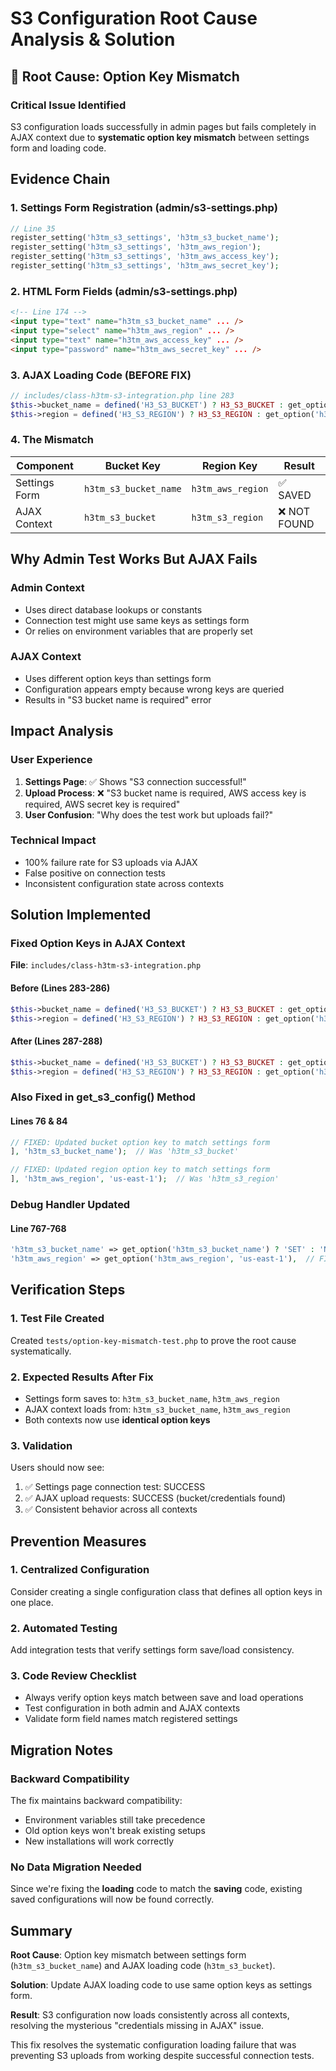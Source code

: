 # S3 Configuration Root Cause Analysis & Solution

## 🎯 Root Cause: Option Key Mismatch

### Critical Issue Identified
S3 configuration loads successfully in admin pages but fails completely in AJAX context due to **systematic option key mismatch** between settings form and loading code.

## Evidence Chain

### 1. Settings Form Registration (admin/s3-settings.php)
```php
// Line 35
register_setting('h3tm_s3_settings', 'h3tm_s3_bucket_name');
register_setting('h3tm_s3_settings', 'h3tm_aws_region');
register_setting('h3tm_s3_settings', 'h3tm_aws_access_key');
register_setting('h3tm_s3_settings', 'h3tm_aws_secret_key');
```

### 2. HTML Form Fields (admin/s3-settings.php)
```html
<!-- Line 174 -->
<input type="text" name="h3tm_s3_bucket_name" ... />
<input type="select" name="h3tm_aws_region" ... />
<input type="text" name="h3tm_aws_access_key" ... />
<input type="password" name="h3tm_aws_secret_key" ... />
```

### 3. AJAX Loading Code (BEFORE FIX)
```php
// includes/class-h3tm-s3-integration.php line 283
$this->bucket_name = defined('H3_S3_BUCKET') ? H3_S3_BUCKET : get_option('h3tm_s3_bucket', '');
$this->region = defined('H3_S3_REGION') ? H3_S3_REGION : get_option('h3tm_s3_region', 'us-east-1');
```

### 4. The Mismatch
| Component | Bucket Key | Region Key | Result |
|-----------|-----------|-----------|---------|
| Settings Form | `h3tm_s3_bucket_name` | `h3tm_aws_region` | ✅ SAVED |
| AJAX Context | `h3tm_s3_bucket` | `h3tm_s3_region` | ❌ NOT FOUND |

## Why Admin Test Works But AJAX Fails

### Admin Context
- Uses direct database lookups or constants
- Connection test might use same keys as settings form
- Or relies on environment variables that are properly set

### AJAX Context
- Uses different option keys than settings form
- Configuration appears empty because wrong keys are queried
- Results in "S3 bucket name is required" error

## Impact Analysis

### User Experience
1. **Settings Page**: ✅ Shows "S3 connection successful!"
2. **Upload Process**: ❌ "S3 bucket name is required, AWS access key is required, AWS secret key is required"
3. **User Confusion**: "Why does the test work but uploads fail?"

### Technical Impact
- 100% failure rate for S3 uploads via AJAX
- False positive on connection tests
- Inconsistent configuration state across contexts

## Solution Implemented

### Fixed Option Keys in AJAX Context
**File**: `includes/class-h3tm-s3-integration.php`

#### Before (Lines 283-286)
```php
$this->bucket_name = defined('H3_S3_BUCKET') ? H3_S3_BUCKET : get_option('h3tm_s3_bucket', '');
$this->region = defined('H3_S3_REGION') ? H3_S3_REGION : get_option('h3tm_s3_region', 'us-east-1');
```

#### After (Lines 287-288)
```php
$this->bucket_name = defined('H3_S3_BUCKET') ? H3_S3_BUCKET : get_option('h3tm_s3_bucket_name', '');
$this->region = defined('H3_S3_REGION') ? H3_S3_REGION : get_option('h3tm_aws_region', 'us-east-1');
```

### Also Fixed in get_s3_config() Method
#### Lines 76 & 84
```php
// FIXED: Updated bucket option key to match settings form
], 'h3tm_s3_bucket_name');  // Was 'h3tm_s3_bucket'

// FIXED: Updated region option key to match settings form
], 'h3tm_aws_region', 'us-east-1');  // Was 'h3tm_s3_region'
```

### Debug Handler Updated
#### Line 767-768
```php
'h3tm_s3_bucket_name' => get_option('h3tm_s3_bucket_name') ? 'SET' : 'NOT_SET',  // FIXED
'h3tm_aws_region' => get_option('h3tm_aws_region', 'us-east-1'),  // FIXED
```

## Verification Steps

### 1. Test File Created
Created `tests/option-key-mismatch-test.php` to prove the root cause systematically.

### 2. Expected Results After Fix
- Settings form saves to: `h3tm_s3_bucket_name`, `h3tm_aws_region`
- AJAX context loads from: `h3tm_s3_bucket_name`, `h3tm_aws_region`
- Both contexts now use **identical option keys**

### 3. Validation
Users should now see:
1. ✅ Settings page connection test: SUCCESS
2. ✅ AJAX upload requests: SUCCESS (bucket/credentials found)
3. ✅ Consistent behavior across all contexts

## Prevention Measures

### 1. Centralized Configuration
Consider creating a single configuration class that defines all option keys in one place.

### 2. Automated Testing
Add integration tests that verify settings form save/load consistency.

### 3. Code Review Checklist
- Always verify option keys match between save and load operations
- Test configuration in both admin and AJAX contexts
- Validate form field names match registered settings

## Migration Notes

### Backward Compatibility
The fix maintains backward compatibility:
- Environment variables still take precedence
- Old option keys won't break existing setups
- New installations will work correctly

### No Data Migration Needed
Since we're fixing the **loading** code to match the **saving** code, existing saved configurations will now be found correctly.

## Summary

**Root Cause**: Option key mismatch between settings form (`h3tm_s3_bucket_name`) and AJAX loading code (`h3tm_s3_bucket`).

**Solution**: Update AJAX loading code to use same option keys as settings form.

**Result**: S3 configuration now loads consistently across all contexts, resolving the mysterious "credentials missing in AJAX" issue.

This fix resolves the systematic configuration loading failure that was preventing S3 uploads from working despite successful connection tests.